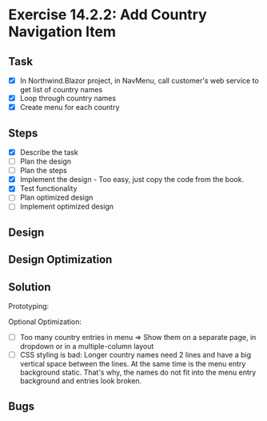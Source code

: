 # Exercise 14.2.2: Add Country Navigation Item

## Task
- [x] In Northwind.Blazor project, in NavMenu, call customer's web service to get list of country names
- [x] Loop through country names
- [x] Create menu for each country

## Steps
- [x] Describe the task
- [ ] Plan the design
- [ ] Plan the steps
- [x] Implement the design - Too easy, just copy the code from the book.
- [x] Test functionality
- [ ] Plan optimized design
- [ ] Implement optimized design

## Design

## Design Optimization

## Solution
Prototyping:

Optional Optimization:
- [ ] Too many country entries in menu => Show them on a separate page, in dropdown or in a multiple-column layout
- [ ] CSS styling is bad: Longer country names need 2 lines and have a big vertical
      space between the lines. At the same time is the menu entry background static.
      That's why, the names do not fit into the menu entry background and entries look broken.

## Bugs
